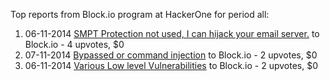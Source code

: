 Top reports from Block.io program at HackerOne for period all:

1. 06-11-2014 [SMPT Protection not used, I can hijack your email server.](https://hackerone.com/reports/34112) to Block.io - 4 upvotes, $0
2. 07-11-2014 [Bypassed or command injection](https://hackerone.com/reports/34917) to Block.io - 2 upvotes, $0
3. 06-11-2014 [Various Low level Vulnerabilities](https://hackerone.com/reports/34188) to Block.io - 2 upvotes, $0
